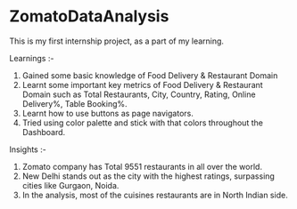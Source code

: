 # ZomatoDataAnalysis
This is my first internship project, as a part of my learning.

Learnings :-
1. Gained some basic knowledge of Food Delivery & Restaurant Domain
2. Learnt some important key metrics of  Food Delivery & Restaurant Domain such as Total Restaurants, City, Country, Rating, Online Delivery%, Table Booking%.
3. Learnt how to use buttons as page navigators.
4. Tried using color palette and stick with that colors throughout the Dashboard.

Insights :-
1. Zomato company has Total 9551 restaurants in all over the world.
1. New Delhi stands out as the city with the highest ratings, surpassing cities like Gurgaon, Noida.
2. In the analysis, most of the cuisines restaurants are in North Indian side.
   
